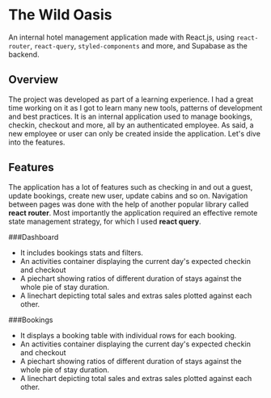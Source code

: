 # The Wild Oasis

An internal hotel management application made with React.js, using ```react-router```, ```react-query```, ```styled-components``` and more, and Supabase as the backend.

## Overview

The project was developed as part of a learning experience. I had a great time working on it as I got to learn many new tools, patterns of development and best practices. It is an internal application used to manage bookings, checkin, checkout and more, all by an authenticated employee. As said, a new employee or user can only be created inside the application. Let's dive into the features.

## Features

The application has a lot of features such as checking in and out a guest, update bookings, create new user, update cabins and so on. Navigation between pages was done with the help of another popular library called **react router**. Most importantly the application required an effective remote state management strategy, for which I used **react query**. 

###Dashboard
  * It includes bookings stats and filters.
  * An activities container displaying the current day's expected checkin and checkout
  * A piechart showing ratios of different duration of stays against the whole pie of stay duration.
  * A linechart depicting total sales and extras sales plotted against each other.

###Bookings
  * It displays a booking table with individual rows for each booking.
  * An activities container displaying the current day's expected checkin and checkout
  * A piechart showing ratios of different duration of stays against the whole pie of stay duration.
  * A linechart depicting total sales and extras sales plotted against each other.
